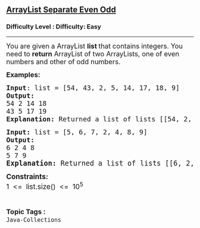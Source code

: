 <h2><a href="https://www.geeksforgeeks.org/problems/arraylist-separate-even-odd--141628/0">ArrayList Separate Even Odd</a></h2><h3>Difficulty Level : Difficulty: Easy</h3><hr><div class="problems_problem_content__Xm_eO"><p><span style="font-size: 18px;">You are given a ArrayList&nbsp;<strong>list </strong>that contains integers. You need to <strong>return</strong> ArrayList of two ArrayLists, one of even numbers and other of odd numbers.</span></p>
<p><span style="font-size: 18px;"><strong>Examples:</strong></span> <span style="font-size: 18px;"><strong> </strong></span></p>
<pre><span style="font-size: 18px;"><strong>Input</strong>: list = [54, 43, 2, 5, 14, 17, 18, 9]
<strong>Output:</strong> 
54 2 14 18
43 5 17 19<br><strong>Explanation:</strong> Returned a list of lists [[54, 2, 14, 18], [43, 5, 17, 19]], even list first then odd list.<br></span></pre>
<pre><span style="font-size: 18px;"><strong>Input: </strong>list = [5, 6, 7, 2, 4, 8, 9]
<strong>Output:
</strong>6 2 4 8
5 7 9<br></span><span style="font-size: 14pt;"><strong>Explanation: </strong>Returned a list of lists [[6, 2, 4, 8], [5, 7, 9]].</span></pre>
<p><strong><span style="font-size: 14pt;">Constraints:<br></span></strong><span style="font-size: 14pt;">1 &nbsp;&lt;= &nbsp;list.size() &nbsp;&lt;= &nbsp;10</span><span style="font-size: 14pt;"><sup>5</sup></span></p></div><br><p><span style=font-size:18px><strong>Topic Tags : </strong><br><code>Java-Collections</code>&nbsp;